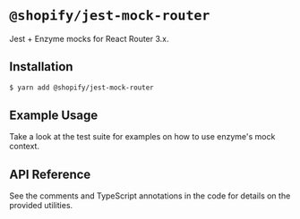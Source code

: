 # `@shopify/jest-mock-router`

Jest + Enzyme mocks for React Router 3.x.

## Installation

```bash
$ yarn add @shopify/jest-mock-router
```

## Example Usage

Take a look at the test suite for examples on how to use enzyme's mock context.

## API Reference

See the comments and TypeScript annotations in the code for details on the provided utilities.

